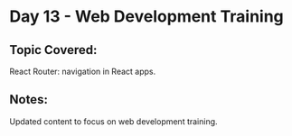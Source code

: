 # Day 13 - Web Development Training

## Topic Covered:
React Router: navigation in React apps.

## Notes:
Updated content to focus on web development training.
